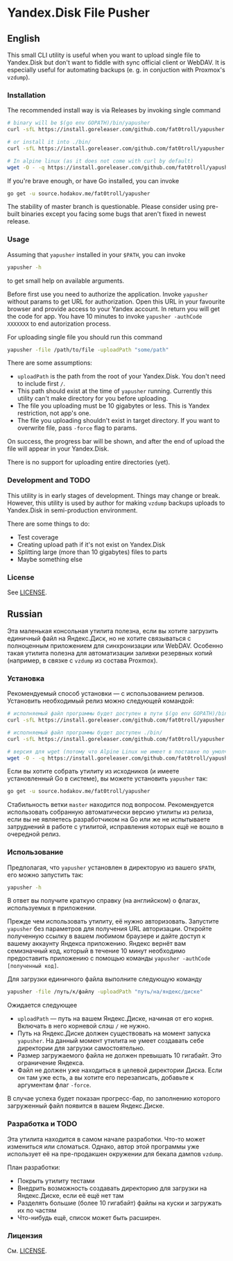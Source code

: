 # Yandex.Disk File Pusher

## English

This small CLI utility is useful when you want to upload single file to Yandex.Disk but don't want to fiddle with sync official client or WebDAV. It is especially useful for automating backups (e. g. in conjuction with Proxmox's ``vzdump``).

### Installation

The recommended install way is via Releases by invoking single command

```sh
# binary will be $(go env GOPATH)/bin/yapusher
curl -sfL https://install.goreleaser.com/github.com/fat0troll/yapusher.sh | sh -s -- -b $(go env GOPATH)/bin vX.Y.Z

# or install it into ./bin/
curl -sfL https://install.goreleaser.com/github.com/fat0troll/yapusher.sh | sh -s vX.Y.Z

# In alpine linux (as it does not come with curl by default)
wget -O - -q https://install.goreleaser.com/github.com/fat0troll/yapusher.sh | sh -s vX.Y.Z
```

If you're brave enough, or have Go installed, you can invoke

```sh
go get -u source.hodakov.me/fat0troll/yapusher
```

The stability of master branch is questionable. Please consider using pre-built binaries except you facing some bugs that aren't fixed in newest release.

### Usage

Assuming that ``yapusher`` installed in your ``$PATH``, you can invoke

```sh
yapusher -h
```

to get small help on available arguments.

Before first use you need to authorize the application. Invoke ``yapusher`` without params to get URL for authorization. Open this URL in your favourite browser and provide access to your Yandex account. In return you will get the code for app. You have 10 minutes to invoke ``yapusher -authCode XXXXXXX`` to end autorization process.

For uploading single file you should run this command

```sh
yapusher -file /path/to/file -uploadPath "some/path"
```

There are some assumptions:

* ``uploadPath`` is the path from the root of your Yandex.Disk. You don't need to include first ``/``.
* This path should exist at the time of ``yapusher`` running. Currently this utility can't make directory for you before uploading.
* The file you uploading must be 10 gigabytes or less. This is Yandex restriction, not app's one.
* The file you uploading shouldn't exist in target directory. If you want to overwrite file, pass ``-force`` flag to params.

On success, the progress bar will be shown, and after the end of upload the file will appear in your Yandex.Disk.

There is no support for uploading entire directories (yet).

### Development and TODO

This utility is in early stages of development. Things may change or break. However, this utility is used by author for making ``vzdump`` backups uploads to Yandex.Disk in semi-production environment.

There are some things to do:

* Test coverage
* Creating upload path if it's not exist on Yandex.Disk
* Splitting large (more than 10 gigabytes) files to parts
* Maybe something else

### License

See [LICENSE](https://source.hodakov.me/fat0troll/yapusher/src/branch/master/LICENSE).

## Russian

Эта маленькая консольная утилита полезна, если вы хотите загрузить единичный файл на Яндекс.Диск, но не хотите связываться с полноценным приложением для синхронизации или WebDAV. Особенно такая утилита полезна для автоматизации заливки резервных копий (например, в связке с ``vzdump`` из состава Proxmox).

### Установка

Рекомендуемый способ установки — с использованием релизов. Установить необходимый релиз можно следующей командой:

```sh
# исполняемый файл программы будет доступен в пути $(go env GOPATH)/bin/golangci-lint
curl -sfL https://install.goreleaser.com/github.com/fat0troll/yapusher.sh | sh -s -- -b $(go env GOPATH)/bin vX.Y.Z

# исполняемый файл программы будет доступен ./bin/
curl -sfL https://install.goreleaser.com/github.com/fat0troll/yapusher.sh | sh -s vX.Y.Z

# версия для wget (потому что Alpine Linux не имеет в поставке по умолчанию curl)
wget -O - -q https://install.goreleaser.com/github.com/fat0troll/yapusher.sh | sh -s vX.Y.Z
```

Если вы хотите собрать утилиту из исходников (и имеете установленный Go в системе), вы можете установить ``yapusher`` так:

```sh
go get -u source.hodakov.me/fat0troll/yapusher
```

Стабильность ветки ``master`` находится под вопросом. Рекомендуется использовать собранную автоматически версию утилиты из релиза, если вы не являетесь разработчиком на Go или же не испытываете затруднений в работе с утилитой, исправления которых ещё не вошло в очередной релиз.

### Использование

Предполагая, что ``yapusher`` установлен в директорую из вашего ``$PATH``, его можно запустить так:

```sh
yapusher -h
```

В ответ вы получите краткую справку (на английском) о флагах, используемых в приложении.

Прежде чем использовать утилиту, её нужно авторизовать. Запустите ``yapusher`` без параметров для получения URL авторизации. Откройте полученную ссылку в вашем любимом браузере и дайте доступ к вашему аккаунту Яндекса приложению. Яндекс вернёт вам семизначный код, который в течение 10 минут необходимо предоставить приложению c помощью команды ``yapusher -authCode [полученный код]``.

Для загрузки единичного файла выполните следующую команду

```sh
yapusher -file /путь/к/файлу -uploadPath "путь/на/яндекс/диске"
```

Ожидается следующее

* ``uploadPath`` — путь на вашем Яндекс.Диске, начиная от его корня. Включать в него корневой слэш ``/`` не нужно.
* Путь на Яндекс.Диске должен существовать на момент запуска ``yapusher``. На данный момент утилита не умеет создавать себе директории для загрузки самостоятельно.
* Размер загружаемого файла не должен превышать 10 гигабайт. Это ограничение Яндекса.
* Файл не должен уже находиться в целевой директории Диска. Если он там уже есть, а вы хотите его перезаписать, добавьте к аргументам флаг ``-force``.

В случае успеха будет показан прогресс-бар, по заполнению которого загруженный файл появится в вашем Яндекс.Диске.

### Разработка и TODO

Эта утилита находится в самом начале разработки. Что-то может измениться или сломаться. Однако, автор этой программы уже использует её на пре-продакшен окружении для бекапа дампов ``vzdump``.

План разработки:

* Покрыть утилиту тестами
* Внедрить возможность создавать директорию для загрузки на Яндекс.Диске, если её ещё нет там
* Разделять большие (более 10 гигабайт) файлы на куски и загружать их по частям
* Что-нибудь ещё, список может быть расширен.

### Лицензия

См. [LICENSE](https://source.hodakov.me/fat0troll/yapusher/src/branch/master/LICENSE).
